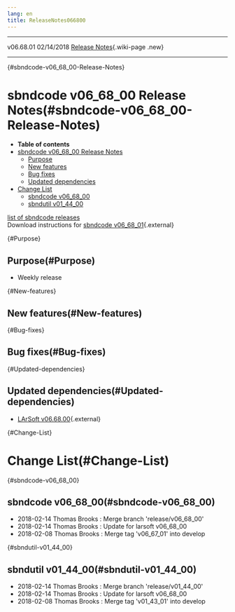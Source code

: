 ```yaml
---
lang: en
title: ReleaseNotes066800
---
```


  ----------- ------------ -- -- -----------------------------------------------------------
  v06.68.01   02/14/2018         [Release Notes](ReleaseNotes066801.html){.wiki-page .new}
  ----------- ------------ -- -- -----------------------------------------------------------

{#sbndcode-v06_68_00-Release-Notes}

sbndcode v06\_68\_00 Release Notes(#sbndcode-v06_68_00-Release-Notes)
======================================================================================

-   **Table of contents**
-   [sbndcode v06\_68\_00 Release
    Notes](#sbndcode-v06_68_00-Release-Notes)
    -   [Purpose](#Purpose)
    -   [New features](#New-features)
    -   [Bug fixes](#Bug-fixes)
    -   [Updated dependencies](#Updated-dependencies)
-   [Change List](#Change-List)
    -   [sbndcode v06\_68\_00](#sbndcode-v06_68_00)
    -   [sbndutil v01\_44\_00](#sbndutil-v01_44_00)

[list of sbndcode
releases](List_of_SBND_code_releases.html)\
Download instructions for [sbndcode
v06\_68\_01](http://scisoft.fnal.gov/scisoft/bundles/sbnd/v06_68_01/sbndcode-v06_68_01.html){.external}

{#Purpose}

Purpose(#Purpose)
----------------------------------

-   Weekly release

{#New-features}

New features(#New-features)
--------------------------------------------

{#Bug-fixes}

Bug fixes(#Bug-fixes)
--------------------------------------

{#Updated-dependencies}

Updated dependencies(#Updated-dependencies)
------------------------------------------------------------

-   [LArSoft
    v06.68.00](https://cdcvs.fnal.gov/redmine/projects/larsoft/wiki/ReleaseNotes066800){.external}

{#Change-List}

Change List(#Change-List)
==========================================

{#sbndcode-v06_68_00}

sbndcode v06\_68\_00(#sbndcode-v06_68_00)
----------------------------------------------------------

-   2018-02-14 Thomas Brooks : Merge branch \'release/v06\_68\_00\'
-   2018-02-14 Thomas Brooks : Update for larsoft v06\_68\_00
-   2018-02-08 Thomas Brooks : Merge tag \'v06\_67\_01\' into develop

{#sbndutil-v01_44_00}

sbndutil v01\_44\_00(#sbndutil-v01_44_00)
----------------------------------------------------------

-   2018-02-14 Thomas Brooks : Merge branch \'release/v01\_44\_00\'
-   2018-02-14 Thomas Brooks : Update for larsoft v06\_68\_00
-   2018-02-08 Thomas Brooks : Merge tag \'v01\_43\_01\' into develop

